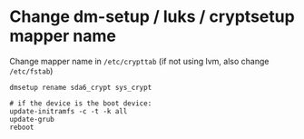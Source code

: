 # Change dm-setup / luks / cryptsetup mapper name
Change mapper name in `/etc/crypttab` (if not using lvm, also change `/etc/fstab`)
```shell
dmsetup rename sda6_crypt sys_crypt

# if the device is the boot device:
update-initramfs -c -t -k all
update-grub
reboot
```
